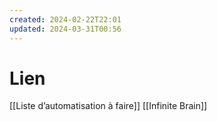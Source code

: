 ```yaml
---
created: 2024-02-22T22:01
updated: 2024-03-31T00:56
---
```



# Lien

[[Liste d’automatisation à faire]]
[[Infinite Brain]]
